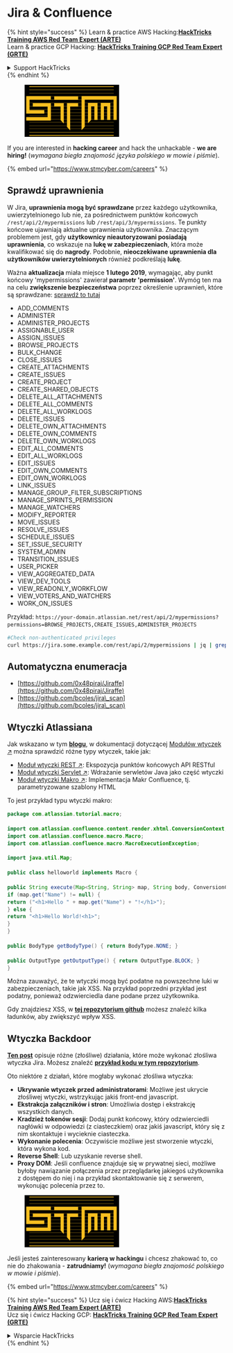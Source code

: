 # Jira & Confluence

{% hint style="success" %}
Learn & practice AWS Hacking:<img src="../../.gitbook/assets/arte.png" alt="" data-size="line">[**HackTricks Training AWS Red Team Expert (ARTE)**](https://training.hacktricks.xyz/courses/arte)<img src="../../.gitbook/assets/arte.png" alt="" data-size="line">\
Learn & practice GCP Hacking: <img src="../../.gitbook/assets/grte.png" alt="" data-size="line">[**HackTricks Training GCP Red Team Expert (GRTE)**<img src="../../.gitbook/assets/grte.png" alt="" data-size="line">](https://training.hacktricks.xyz/courses/grte)

<details>

<summary>Support HackTricks</summary>

* Check the [**subscription plans**](https://github.com/sponsors/carlospolop)!
* **Join the** 💬 [**Discord group**](https://discord.gg/hRep4RUj7f) or the [**telegram group**](https://t.me/peass) or **follow** us on **Twitter** 🐦 [**@hacktricks\_live**](https://twitter.com/hacktricks\_live)**.**
* **Share hacking tricks by submitting PRs to the** [**HackTricks**](https://github.com/carlospolop/hacktricks) and [**HackTricks Cloud**](https://github.com/carlospolop/hacktricks-cloud) github repos.

</details>
{% endhint %}

<figure><img src="../../.gitbook/assets/image (1) (1) (1) (1) (1) (1) (1) (1) (1).png" alt=""><figcaption></figcaption></figure>

If you are interested in **hacking career** and hack the unhackable - **we are hiring!** (_wymagana biegła znajomość języka polskiego w mowie i piśmie_).

{% embed url="https://www.stmcyber.com/careers" %}

## Sprawdź uprawnienia

W Jira, **uprawnienia mogą być sprawdzane** przez każdego użytkownika, uwierzytelnionego lub nie, za pośrednictwem punktów końcowych `/rest/api/2/mypermissions` lub `/rest/api/3/mypermissions`. Te punkty końcowe ujawniają aktualne uprawnienia użytkownika. Znaczącym problemem jest, gdy **użytkownicy nieautoryzowani posiadają uprawnienia**, co wskazuje na **lukę w zabezpieczeniach**, która może kwalifikować się do **nagrody**. Podobnie, **nieoczekiwane uprawnienia dla użytkowników uwierzytelnionych** również podkreślają **lukę**.

Ważna **aktualizacja** miała miejsce **1 lutego 2019**, wymagając, aby punkt końcowy 'mypermissions' zawierał **parametr 'permission'**. Wymóg ten ma na celu **zwiększenie bezpieczeństwa** poprzez określenie uprawnień, które są sprawdzane: [sprawdź to tutaj](https://developer.atlassian.com/cloud/jira/platform/change-notice-get-my-permissions-requires-permissions-query-parameter/#change-notice---get-my-permissions-resource-will-require-a-permissions-query-parameter)

* ADD\_COMMENTS
* ADMINISTER
* ADMINISTER\_PROJECTS
* ASSIGNABLE\_USER
* ASSIGN\_ISSUES
* BROWSE\_PROJECTS
* BULK\_CHANGE
* CLOSE\_ISSUES
* CREATE\_ATTACHMENTS
* CREATE\_ISSUES
* CREATE\_PROJECT
* CREATE\_SHARED\_OBJECTS
* DELETE\_ALL\_ATTACHMENTS
* DELETE\_ALL\_COMMENTS
* DELETE\_ALL\_WORKLOGS
* DELETE\_ISSUES
* DELETE\_OWN\_ATTACHMENTS
* DELETE\_OWN\_COMMENTS
* DELETE\_OWN\_WORKLOGS
* EDIT\_ALL\_COMMENTS
* EDIT\_ALL\_WORKLOGS
* EDIT\_ISSUES
* EDIT\_OWN\_COMMENTS
* EDIT\_OWN\_WORKLOGS
* LINK\_ISSUES
* MANAGE\_GROUP\_FILTER\_SUBSCRIPTIONS
* MANAGE\_SPRINTS\_PERMISSION
* MANAGE\_WATCHERS
* MODIFY\_REPORTER
* MOVE\_ISSUES
* RESOLVE\_ISSUES
* SCHEDULE\_ISSUES
* SET\_ISSUE\_SECURITY
* SYSTEM\_ADMIN
* TRANSITION\_ISSUES
* USER\_PICKER
* VIEW\_AGGREGATED\_DATA
* VIEW\_DEV\_TOOLS
* VIEW\_READONLY\_WORKFLOW
* VIEW\_VOTERS\_AND\_WATCHERS
* WORK\_ON\_ISSUES

Przykład: `https://your-domain.atlassian.net/rest/api/2/mypermissions?permissions=BROWSE_PROJECTS,CREATE_ISSUES,ADMINISTER_PROJECTS`
```bash
#Check non-authenticated privileges
curl https://jira.some.example.com/rest/api/2/mypermissions | jq | grep -iB6 '"havePermission": true'
```
## Automatyczna enumeracja

* [https://github.com/0x48piraj/Jiraffe](https://github.com/0x48piraj/Jiraffe)
* [https://github.com/bcoles/jira\_scan](https://github.com/bcoles/jira\_scan)

## Wtyczki Atlassiana

Jak wskazano w tym [**blogu**](https://cyllective.com/blog/posts/atlassian-audit-plugins), w dokumentacji dotyczącej [Modułów wtyczek ↗](https://developer.atlassian.com/server/framework/atlassian-sdk/plugin-modules/) można sprawdzić różne typy wtyczek, takie jak:

* [Moduł wtyczki REST ↗](https://developer.atlassian.com/server/framework/atlassian-sdk/rest-plugin-module): Ekspozycja punktów końcowych API RESTful
* [Moduł wtyczki Servlet ↗](https://developer.atlassian.com/server/framework/atlassian-sdk/servlet-plugin-module/): Wdrażanie serwletów Java jako część wtyczki
* [Moduł wtyczki Makro ↗](https://developer.atlassian.com/server/confluence/macro-module/): Implementacja Makr Confluence, tj. parametryzowane szablony HTML

To jest przykład typu wtyczki makro:
```java
package com.atlassian.tutorial.macro;

import com.atlassian.confluence.content.render.xhtml.ConversionContext;
import com.atlassian.confluence.macro.Macro;
import com.atlassian.confluence.macro.MacroExecutionException;

import java.util.Map;

public class helloworld implements Macro {

public String execute(Map<String, String> map, String body, ConversionContext conversionContext) throws MacroExecutionException {
if (map.get("Name") != null) {
return ("<h1>Hello " + map.get("Name") + "!</h1>");
} else {
return "<h1>Hello World!<h1>";
}
}

public BodyType getBodyType() { return BodyType.NONE; }

public OutputType getOutputType() { return OutputType.BLOCK; }
}
```
Można zauważyć, że te wtyczki mogą być podatne na powszechne luki w zabezpieczeniach, takie jak XSS. Na przykład poprzedni przykład jest podatny, ponieważ odzwierciedla dane podane przez użytkownika.&#x20;

Gdy znajdziesz XSS, w [**tej repozytorium github**](https://github.com/cyllective/XSS-Payloads/tree/main/Confluence) możesz znaleźć kilka ładunków, aby zwiększyć wpływ XSS.

## Wtyczka Backdoor

[**Ten post**](https://cyllective.com/blog/posts/atlassian-malicious-plugin) opisuje różne (złośliwe) działania, które może wykonać złośliwa wtyczka Jira. Możesz znaleźć [**przykład kodu w tym repozytorium**](https://github.com/cyllective/malfluence).

Oto niektóre z działań, które mogłaby wykonać złośliwa wtyczka:

* **Ukrywanie wtyczek przed administratorami**: Możliwe jest ukrycie złośliwej wtyczki, wstrzykując jakiś front-end javascript.
* **Ekstrakcja załączników i stron**: Umożliwia dostęp i ekstrakcję wszystkich danych.
* **Kradzież tokenów sesji**: Dodaj punkt końcowy, który odzwierciedli nagłówki w odpowiedzi (z ciasteczkiem) oraz jakiś javascript, który się z nim skontaktuje i wycieknie ciasteczka.
* **Wykonanie polecenia**: Oczywiście możliwe jest stworzenie wtyczki, która wykona kod.
* **Reverse Shell**: Lub uzyskanie reverse shell.
* **Proxy DOM**: Jeśli confluence znajduje się w prywatnej sieci, możliwe byłoby nawiązanie połączenia przez przeglądarkę jakiegoś użytkownika z dostępem do niej i na przykład skontaktowanie się z serwerem, wykonując polecenia przez to.

<figure><img src="../../.gitbook/assets/image (1) (1) (1) (1) (1) (1) (1) (1) (1).png" alt=""><figcaption></figcaption></figure>

Jeśli jesteś zainteresowany **karierą w hackingu** i chcesz zhakować to, co nie do zhakowania - **zatrudniamy!** (_wymagana biegła znajomość polskiego w mowie i piśmie_).

{% embed url="https://www.stmcyber.com/careers" %}

{% hint style="success" %}
Ucz się i ćwicz Hacking AWS:<img src="../../.gitbook/assets/arte.png" alt="" data-size="line">[**HackTricks Training AWS Red Team Expert (ARTE)**](https://training.hacktricks.xyz/courses/arte)<img src="../../.gitbook/assets/arte.png" alt="" data-size="line">\
Ucz się i ćwicz Hacking GCP: <img src="../../.gitbook/assets/grte.png" alt="" data-size="line">[**HackTricks Training GCP Red Team Expert (GRTE)**<img src="../../.gitbook/assets/grte.png" alt="" data-size="line">](https://training.hacktricks.xyz/courses/grte)

<details>

<summary>Wsparcie HackTricks</summary>

* Sprawdź [**plany subskrypcyjne**](https://github.com/sponsors/carlospolop)!
* **Dołącz do** 💬 [**grupy Discord**](https://discord.gg/hRep4RUj7f) lub [**grupy telegram**](https://t.me/peass) lub **śledź** nas na **Twitterze** 🐦 [**@hacktricks\_live**](https://twitter.com/hacktricks\_live)**.**
* **Podziel się trikami hackingowymi, przesyłając PR-y do** [**HackTricks**](https://github.com/carlospolop/hacktricks) i [**HackTricks Cloud**](https://github.com/carlospolop/hacktricks-cloud) repozytoriów github.

</details>
{% endhint %}
